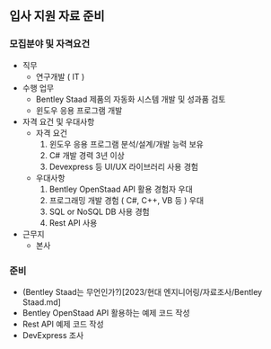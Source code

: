 ## 입사 지원 자료 준비
### 모집분야 및 자격요건
- 직무
   - 연구개발 ( IT )
- 수행 업무
   - Bentley Staad 제품의 자동화 시스템 개발 및 성과품 검토
   - 윈도우 응용 프로그램 개발
- 자격 요건 및 우대사항
   - 자격 요건
      1. 윈도우 응용 프로그램 분석/설계/개발 능력 보유
      2. C# 개발 경력 3년 이상
      3. Devexpress 등 UI/UX 라이브러리 사용 경험
   - 우대사항
      1. Bentley OpenStaad API 활용 경험자 우대
      2. 프로그래밍 개발 경험 ( C#, C++, VB 등 ) 우대
      3. SQL or NoSQL DB 사용 경험
      4. Rest API 사용 
- 근무지
   - 본사
### 준비
- (Bentley Staad는 무언인가?)[2023/현대 엔지니어링/자료조사/Bentley Staad.md]
- Bentley OpenStaad API 활용하는 예제 코드 작성
- Rest API 예제 코드 작성
- DevExpress 조사
